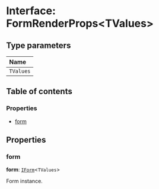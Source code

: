 # Interface: FormRenderProps\<TValues>

## Type parameters

| Name |
| :------ |
| `TValues` |

## Table of contents

### Properties

* [form](/auto-docs/fixed-layout-editor/interfaces/FormRenderProps.md#form)

## Properties

### form

**form**: [`IForm`](/auto-docs/fixed-layout-editor/interfaces/IForm.md)<`TValues`>

Form instance.
